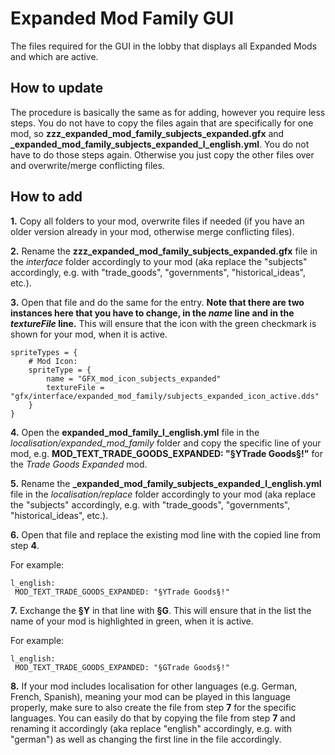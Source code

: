 # Expanded Mod Family GUI
The files required for the GUI in the lobby that displays all Expanded Mods and which are active.

## How to update
The procedure is basically the same as for adding, however you require less steps. You do not have to copy the files again that are specifically for one mod, so **zzz_expanded_mod_family_subjects_expanded.gfx** and **\_expanded_mod_family_subjects_expanded_l_english.yml**. You do not have to do those steps again. Otherwise you just copy the other files over and overwrite/merge conflicting files.

## How to add
**1.** Copy all folders to your mod, overwrite files if needed (if you have an older version already in your mod, otherwise merge conflicting files).

**2.** Rename the **zzz_expanded_mod_family_subjects_expanded.gfx** file in the *interface* folder accordingly to your mod (aka replace the "subjects" accordingly, e.g. with "trade_goods", "governments", "historical_ideas", etc.).

**3.** Open that file and do the same for the entry. **Note that there are two instances here that you have to change, in the *name* line and in the *textureFile* line.** This will ensure that the icon with the green checkmark is shown for your mod, when it is active.
  ```
  spriteTypes = {
	  # Mod Icon:
	  spriteType = {
		  name = "GFX_mod_icon_subjects_expanded"
		  textureFile = "gfx/interface/expanded_mod_family/subjects_expanded_icon_active.dds"
      }
  }
  ```

**4.** Open the **expanded_mod_family_l_english.yml** file in the *localisation/expanded_mod_family* folder and copy the specific line of your mod, e.g. **MOD_TEXT_TRADE_GOODS_EXPANDED: "§YTrade Goods§!"** for the *Trade Goods Expanded* mod.

**5.** Rename the **\_expanded_mod_family_subjects_expanded_l_english.yml** file in the *localisation/replace* folder accordingly to your mod (aka replace the "subjects" accordingly, e.g. with "trade_goods", "governments", "historical_ideas", etc.).

**6.** Open that file and replace the existing mod line with the copied line from step **4**.
 
 For example:
   ```
   l_english:
    MOD_TEXT_TRADE_GOODS_EXPANDED: "§YTrade Goods§!"
   ```

**7.** Exchange the **§Y** in that line with **§G**. This will ensure that in the list the name of your mod is highlighted in green, when it is active.
   
 For example:
   ```
   l_english:
    MOD_TEXT_TRADE_GOODS_EXPANDED: "§GTrade Goods§!"
   ```

**8.** If your mod includes localisation for other languages (e.g. German, French, Spanish), meaning your mod can be played in this language properly, make sure to also create the file from step **7** for the specific languages. You can easily do that by copying the file from step **7** and renaming it accordingly (aka replace "english" accordingly, e.g. with "german") as well as changing the first line in the file accordingly.
